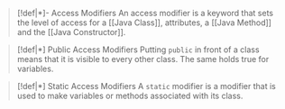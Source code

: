 >[!def|*]- Access Modifiers
>An access modifier is a keyword that sets the level of access for a [[Java Class]], attributes, a [[Java Method]] and the [[Java Constructor]].

>[!def|*] Public Access Modifiers
>Putting `public` in front of a class means that it is visible to every other class. The same holds true for variables.

>[!def|*] Static Access Modifiers
>A `static` modifier is a modifier that is used to make variables or methods associated with its class. 